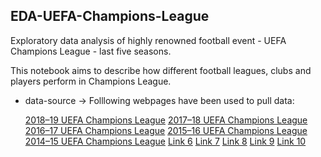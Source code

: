 ## EDA-UEFA-Champions-League

Exploratory data analysis of highly renowned football event - UEFA Champions League - last five seasons.

This notebook aims to describe how different football leagues, clubs and players perform in Champions League.

* data-source -> Folllowing webpages have been used to pull data:

  [2018–19 UEFA Champions League](https://en.wikipedia.org/wiki/2018%E2%80%9319_UEFA_Champions_League)
  [2017–18 UEFA Champions League](https://en.wikipedia.org/wiki/2017%E2%80%9318_UEFA_Champions_League)
  [2016–17 UEFA Champions League](https://en.wikipedia.org/wiki/2016%E2%80%9317_UEFA_Champions_League)
  [2015–16 UEFA Champions League](https://en.wikipedia.org/wiki/2015%E2%80%9316_UEFA_Champions_League)
  [2014–15 UEFA Champions League](https://en.wikipedia.org/wiki/2014%E2%80%9315_UEFA_Champions_League)
  [Link 6](https://en.wikipedia.org/wiki/2018%E2%80%9319_UEFA_Champions_League_group_stage)
  [Link 7](https://en.wikipedia.org/wiki/2018%E2%80%9319_UEFA_Champions_League_group_stage)
  [Link 8](https://en.wikipedia.org/wiki/2016%E2%80%9317_UEFA_Champions_League_group_stage)
  [Link 9](https://en.wikipedia.org/wiki/2015%E2%80%9316_UEFA_Champions_League_group_stage)
  [Link 10](https://en.wikipedia.org/wiki/2014%E2%80%9315_UEFA_Champions_League_group_stage)
